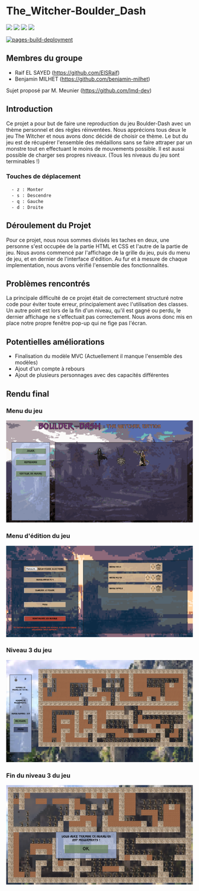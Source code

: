 # The_Witcher-Boulder_Dash

<img src="https://img.shields.io/badge/JavaScript-323330?style=for-the-badge&logo=javascript&logoColor=F7DF1E" /> <img src="https://img.shields.io/badge/HTML5-E34F26?style=for-the-badge&logo=html5&logoColor=white" /> <img src="https://img.shields.io/badge/CSS3-1572B6?style=for-the-badge&logo=css3&logoColor=white" /> <img src="https://img.shields.io/badge/GitHub%20Pages-222222?style=for-the-badge&logo=GitHub%20Pages&logoColor=white" />

[![pages-build-deployment](https://github.com/benjamin-milhet/Boulder-Dash_The-Witcher/actions/workflows/pages/pages-build-deployment/badge.svg)](https://github.com/benjamin-milhet/Boulder-Dash_The-Witcher/actions/workflows/pages/pages-build-deployment)

## Membres du groupe

  - Raif EL SAYED (https://github.com/ElSRaif)
  - Benjamin MILHET (https://github.com/benjamin-milhet)


Sujet proposé par M. Meunier (https://github.com/lmd-dev)

## Introduction
Ce projet a pour but de faire une reproduction du jeu Boulder-Dash avec un thème personnel et des règles réinventées. Nous apprécions tous deux le jeu The Witcher et nous avons donc décidé de choisir ce thème. Le but du jeu est de récupérer l'ensemble des médaillons sans se faire attraper par un monstre tout en effectuant le moins de mouvements possible. Il est aussi possible de charger ses propres niveaux. (Tous les niveaus du jeu sont terminables !)

### Touches de déplacement
```
  - z : Monter
  - s : Descendre
  - q : Gauche
  - d : Droite
```

## Déroulement du Projet
Pour ce projet, nous nous sommes divisés les taches en deux, une personne s'est occupée de la partie HTML et CSS et l'autre de la partie de jeu.
Nous avons commencé par l'affichage de la grille du jeu, puis du menu de jeu, et en dernier de l'interface d'édition. Au fur et à mesure de chaque implementation, nous avons vérifié l'ensemble des fonctionnalités.

## Problèmes rencontrés
La principale difficulté de ce projet était de correctement structuré notre code pour éviter toute erreur, principalement avec l'utilisation des classes. Un autre point est lors de la fin d'un niveau, qu'il est gagné ou perdu, le dernier affichage ne s'effectuait pas correctement. Nous avons donc mis en place notre propre fenêtre pop-up qui ne fige pas l'écran.

## Potentielles améliorations

  - Finalisation du modèle MVC (Actuellement il manque l'ensemble des modèles)
  - Ajout d'un compte à rebours
  - Ajout de plusieurs personnages avec des capacités différentes

## Rendu final

### Menu du jeu
![alt text](https://github.com/Orchanyne/Boulder-Dash_The-Witcher/blob/main/readme_img/menu.png?raw=true)

### Menu d'édition du jeu
![alt text](https://github.com/Orchanyne/Boulder-Dash_The-Witcher/blob/main/readme_img/edition.png?raw=true)

### Niveau 3 du jeu
![alt text](https://github.com/Orchanyne/Boulder-Dash_The-Witcher/blob/main/readme_img/niveau3.png?raw=true)

### Fin du niveau 3 du jeu
![alt text](https://github.com/Orchanyne/Boulder-Dash_The-Witcher/blob/main/readme_img/finishNiveau3.png?raw=true)

